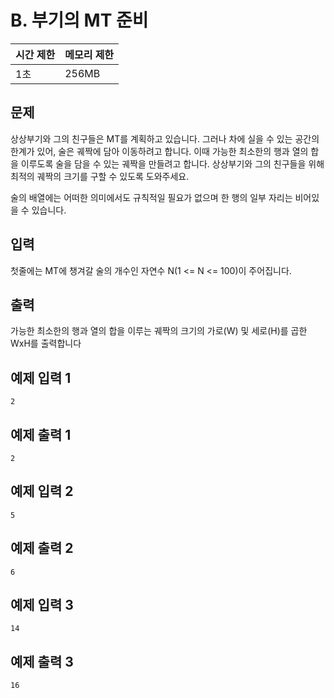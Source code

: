 # B. 부기의 MT 준비

| 시간 제한 | 메모리 제한 |
| --- | --- |
| 1초 | 256MB |

## 문제
상상부기와 그의 친구들은 MT를 계획하고 있습니다. 
그러나 차에 실을 수 있는 공간의 한계가 있어, 술은 궤짝에 담아 이동하려고 합니다. 
이때 가능한 최소한의 행과 열의 합을 이루도록 술을 담을 수 있는 궤짝을 만들려고 합니다. 
상상부기와 그의 친구들을 위해 최적의 궤짝의 크기를 구할 수 있도록 도와주세요.

술의 배열에는 어떠한 의미에서도 규칙적일 필요가 없으며 한 행의 일부 자리는 비어있을 수 있습니다.

## 입력
첫줄에는 MT에 챙겨갈 술의 개수인 자연수 N(1 <= N <= 100)이 주어집니다.

## 출력
가능한 최소한의 행과 열의 합을 이루는 궤짝의 크기의 가로(W) 및 세로(H)를 곱한 WxH를 출력합니다

## 예제 입력 1 

```
2
```

## 예제 출력 1

```
2
```


## 예제 입력 2

```
5
```

## 예제 출력 2

```
6
```


## 예제 입력 3

```
14
```

## 예제 출력 3

```
16
```
